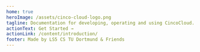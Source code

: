 ```yaml
---
home: true
heroImage: /assets/cinco-cloud-logo.png
tagline: Documentation for developing, operating and using CincoCloud.
actionText: Get Started →
actionLink: /content/introduction/
footer: Made by LS5 CS TU Dortmund & Friends
---
```

